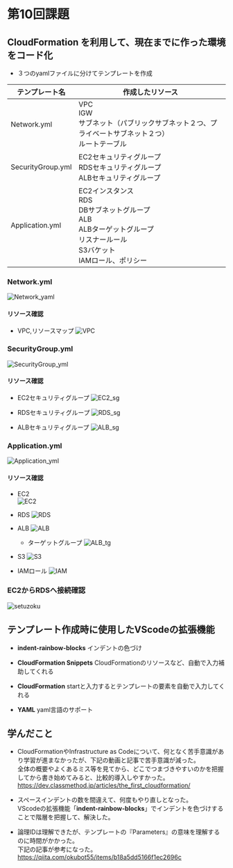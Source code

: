 
# 第10回課題

## CloudFormation を利用して、現在までに作った環境をコード化

* ３つのyamlファイルに分けてテンプレートを作成  

| テンプレート名 | 作成したリソース |
| - | - |
| Network.yml | VPC<br>IGW<br>サブネット（パブリックサブネット２つ、プライベートサブネット２つ）<br>ルートテーブル |
| SecurityGroup.yml | EC2セキュリティグループ<br>RDSセキュリティグループ<br>ALBセキュリティグループ |
| Application.yml | EC2インスタンス<br>RDS<br>DBサブネットグループ<br>ALB<br>ALBターゲットグループ<br>リスナールール<br>S3バケット<br>IAMロール、ポリシー |

### Network.yml

![Network_yaml](lecture10/images/Network_yaml.png) 

#### リソース確認　　

- VPC,リソースマップ
    ![VPC](lecture10/images/VPC.png) 

### SecurityGroup.yml

![SecurityGroup_yml](lecture10/images/securitygroup_yml.png)

#### リソース確認　　

- EC2セキュリティグループ
    ![EC2_sg](lecture10/images/Ec2_sg.png)

- RDSセキュリティグループ
    ![RDS_sg](lecture10/images/rds_sg.png)

- ALBセキュリティグループ
    ![ALB_sg](lecture10/images/ALB_sg.png)

### Application.yml

![Application_yml](lecture10/images/Application_yml.png)

#### リソース確認

- EC2  
    ![EC2](lecture10/images/EC2.png)

- RDS
    ![RDS](lecture10/images/RDS.png)

- ALB
    ![ALB](lecture10/images/ALB_1.png)

    - ターゲットグループ
        ![ALB_tg](lecture10/images/ALB_tg.png)

- S3
    ![S3](lecture10/images/S3-bucket.png)

- IAMロール
    ![IAM](lecture10/images/IAM_role.png)

### EC2からRDSへ接続確認

![setuzoku](lecture10/images/setuzoku.png)


## テンプレート作成時に使用したVScodeの拡張機能

- **indent-rainbow-blocks**
    インデントの色づけ

- **CloudFormation Snippets**
    CloudFormationのリソースなど、自動で入力補助してくれる

- **CloudFormation**
    startと入力するとテンプレートの要素を自動で入力してくれる

- **YAML**
    yaml言語のサポート

## 学んだこと

* CloudFormationやInfrastructure as Codeについて、何となく苦手意識があり学習が進まなかったが、下記の動画と記事で苦手意識が減った。  
    全体の概要やよくあるミス等を見てから、どこでつまづきやすいのかを把握してから書き始めてみると、比較的導入しやすかった。  
    https://dev.classmethod.jp/articles/the_first_cloudformation/
    
* スペースインデントの数を間違えて、何度もやり直しとなった。  
    VScodeの拡張機能「**indent-rainbow-blocks**」でインデントを色づけすることで階層を把握して、解決した。  

* 論理IDは理解できたが、テンプレートの『Parameters』の意味を理解するのに時間がかかった。  
    下記の記事が参考になった。  
    https://qiita.com/okubot55/items/b18a5dd5166f1ec2696c
